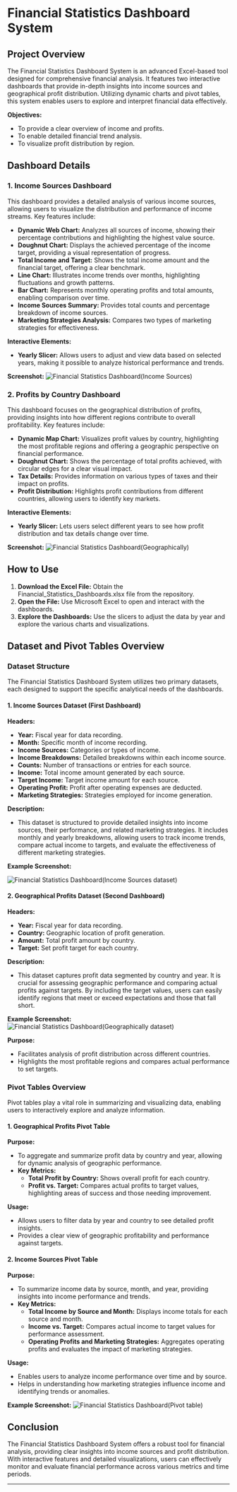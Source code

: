 # Financial Statistics Dashboard System

## Project Overview

The Financial Statistics Dashboard System is an advanced Excel-based tool designed for comprehensive financial analysis. It features two interactive dashboards that provide in-depth insights into income sources and geographical profit distribution. Utilizing dynamic charts and pivot tables, this system enables users to explore and interpret financial data effectively.

**Objectives:**
- To provide a clear overview of income and profits.
- To enable detailed financial trend analysis.
- To visualize profit distribution by region.

## Dashboard Details

### 1. **Income Sources Dashboard**

This dashboard provides a detailed analysis of various income sources, allowing users to visualize the distribution and performance of income streams. Key features include:

- **Dynamic Web Chart:** Analyzes all sources of income, showing their percentage contributions and highlighting the highest value source.
- **Doughnut Chart:** Displays the achieved percentage of the income target, providing a visual representation of progress.
- **Total Income and Target:** Shows the total income amount and the financial target, offering a clear benchmark.
- **Line Chart:** Illustrates income trends over months, highlighting fluctuations and growth patterns.
- **Bar Chart:** Represents monthly operating profits and total amounts, enabling comparison over time.
- **Income Sources Summary:** Provides total counts and percentage breakdown of income sources.
- **Marketing Strategies Analysis:** Compares two types of marketing strategies for effectiveness.

**Interactive Elements:**
- **Yearly Slicer:** Allows users to adjust and view data based on selected years, making it possible to analyze historical performance and trends.

**Screenshot:**
![Financial Statistics Dashboard(Income Sources)](https://github.com/user-attachments/assets/5905979f-fabf-4f7c-8181-209691b1e387)

### 2. **Profits by Country Dashboard**

This dashboard focuses on the geographical distribution of profits, providing insights into how different regions contribute to overall profitability. Key features include:

- **Dynamic Map Chart:** Visualizes profit values by country, highlighting the most profitable regions and offering a geographic perspective on financial performance.
- **Doughnut Chart:** Shows the percentage of total profits achieved, with circular edges for a clear visual impact.
- **Tax Details:** Provides information on various types of taxes and their impact on profits.
- **Profit Distribution:** Highlights profit contributions from different countries, allowing users to identify key markets.

**Interactive Elements:**
- **Yearly Slicer:** Lets users select different years to see how profit distribution and tax details change over time.

**Screenshot:**
![Financial Statistics Dashboard(Geographically)](https://github.com/user-attachments/assets/5a49ba8e-5635-4014-9b3b-4dd3c6e15c08)


## How to Use

1. **Download the Excel File:** Obtain the Financial_Statistics_Dashboards.xlsx file from the repository.
2. **Open the File:** Use Microsoft Excel to open and interact with the dashboards.
3. **Explore the Dashboards:** Use the slicers to adjust the data by year and explore the various charts and visualizations.


## Dataset and Pivot Tables Overview

### **Dataset Structure**

The Financial Statistics Dashboard System utilizes two primary datasets, each designed to support the specific analytical needs of the dashboards.

#### **1. Income Sources Dataset (First Dashboard)**

**Headers:**
- **Year:** Fiscal year for data recording.
- **Month:** Specific month of income recording.
- **Income Sources:** Categories or types of income.
- **Income Breakdowns:** Detailed breakdowns within each income source.
- **Counts:** Number of transactions or entries for each source.
- **Income:** Total income amount generated by each source.
- **Target Income:** Target income amount for each source.
- **Operating Profit:** Profit after operating expenses are deducted.
- **Marketing Strategies:** Strategies employed for income generation.

**Description:**
- This dataset is structured to provide detailed insights into income sources, their performance, and related marketing strategies. It includes monthly and yearly breakdowns, allowing users to track income trends, compare actual income to targets, and evaluate the effectiveness of different marketing strategies.

**Example Screenshot:**

![Financial Statistics Dashboard(Income Sources dataset)](https://github.com/user-attachments/assets/368b0c42-37b9-4b70-8704-5baf6c839ae2)


#### **2. Geographical Profits Dataset (Second Dashboard)**

**Headers:**
- **Year:** Fiscal year for data recording.
- **Country:** Geographic location of profit generation.
- **Amount:** Total profit amount by country.
- **Target:** Set profit target for each country.

**Description:**
- This dataset captures profit data segmented by country and year. It is crucial for assessing geographic performance and comparing actual profits against targets. By including the target values, users can easily identify regions that meet or exceed expectations and those that fall short.

**Example Screenshot:**
![Financial Statistics Dashboard(Geographically dataset)](https://github.com/user-attachments/assets/1365cb13-ec18-47ab-afbc-037d5f481c4a)

**Purpose:**
- Facilitates analysis of profit distribution across different countries.
- Highlights the most profitable regions and compares actual performance to set targets.

### **Pivot Tables Overview**

Pivot tables play a vital role in summarizing and visualizing data, enabling users to interactively explore and analyze information.

#### **1. Geographical Profits Pivot Table**

**Purpose:**
- To aggregate and summarize profit data by country and year, allowing for dynamic analysis of geographic performance.
- **Key Metrics:**
  - **Total Profit by Country:** Shows overall profit for each country.
  - **Profit vs. Target:** Compares actual profits to target values, highlighting areas of success and those needing improvement.

**Usage:**
- Allows users to filter data by year and country to see detailed profit insights.
- Provides a clear view of geographic profitability and performance against targets.

#### **2. Income Sources Pivot Table**

**Purpose:**
- To summarize income data by source, month, and year, providing insights into income performance and trends.
- **Key Metrics:**
  - **Total Income by Source and Month:** Displays income totals for each source and month.
  - **Income vs. Target:** Compares actual income to target values for performance assessment.
  - **Operating Profits and Marketing Strategies:** Aggregates operating profits and evaluates the impact of marketing strategies.

**Usage:**
- Enables users to analyze income performance over time and by source.
- Helps in understanding how marketing strategies influence income and identifying trends or anomalies.

**Example Screenshot:**
![Financial Statistics Dashboard(Pivot table)](https://github.com/user-attachments/assets/63ae170e-351f-4450-bb24-b671eacf991d)

## Conclusion

The Financial Statistics Dashboard System offers a robust tool for financial analysis, providing clear insights into income sources and profit distribution. With interactive features and detailed visualizations, users can effectively monitor and evaluate financial performance across various metrics and time periods.

---

